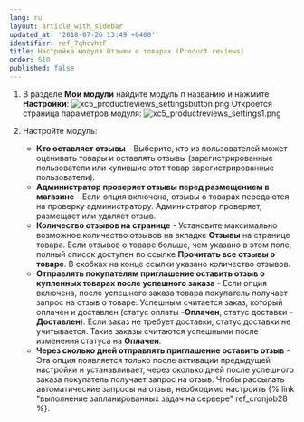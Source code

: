 ```yaml
---
lang: ru
layout: article_with_sidebar
updated_at: '2018-07-26 13:49 +0400'
identifier: ref_7qhcvhtF
title: Настройка модуля Отзывы о товарах (Product reviews)
order: 510
published: false
---
```

   1. В разделе **Мои модули** найдите модуль п названию и нажмите **Настройки**:
    ![xc5_productreviews_settingsbutton.png]({{site.baseurl}}/attachments/ref_XBriIS6B/xc5_productreviews_settingsbutton.png)
      Откроется страница параметров модуля:
    ![xc5_productreviews_settings1.png]({{site.baseurl}}/attachments/ref_45EGhRet/xc5_productreviews_settings1.png)
  
   2. Настройте модуль: 
      * **Кто оставляет отзывы** - Выберите, кто из пользователей может оценивать товары и оставлять отзывы (зарегистрированные пользователи или купившие этот товар зарегистрированные пользователи).
      * **Администратор проверяет отзывы перед размещением в магазине** - Если опция включена, отзывы о товарах передаются на проверку администратору. Администратор проверяет, размещает или удаляет отзыв.
      * **Количество отзывов на странице** - Установите максимально возможное  количество отзывов на вкладке **Отзывы** на странице товара. Если отзывов о товаре больше, чем указано в этом поле, полный список доступен по ссылке **Прочитать все отзывы о товаре**. В скобках на конце ссылки указано количество отзывов.
      * **Отправлять покупателям приглашение оставить отзыв о купленных товарах после успешного заказа** - Если опция включена, после успешного заказа товара покупатель получает запрос на отзыв о товаре. Успешным считается заказ, который оплачен и доставлен (статус оплаты -**Оплачен**, статус доставки - **Доставлен**). Если заказ не требует доставки, статус доставки не учитывается. Такие заказы считаются успешными после изменения статуса на **Оплачен**.
      * **Через сколько дней отправлять приглашение оставить отзыв**  - Эта опция появляется только после активации предыдущей настройки и устанавливает, через сколько дней после успешного заказа покупатель получает запрос на отзыв. 
      Чтобы рассылать автоматические запросы на отзыв, необходимо настроить {% link "выполнение запланированных задач на сервере" ref_cronjob28 %}.
